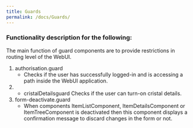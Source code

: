 ```yaml
---
title: Guards
permalink: /docs/Guards/
---
```


### Functionality description for the following:
The main function of guard components are to provide restrictions in routing level of the WebUI.

1. authorisation.guard
   * Checks if the user has successfully logged-in and is accessing a path inside the WebUI application.
1. * cristalDetailsguard
   Checks if the user can turn-on cristal details.
1. form-deactivate.guard
   * When components ItemListComponent, ItemDetailsComponent or ItemTreeComponent is deactivated then this component displays a confirmation message to discard changes in the form or not.
